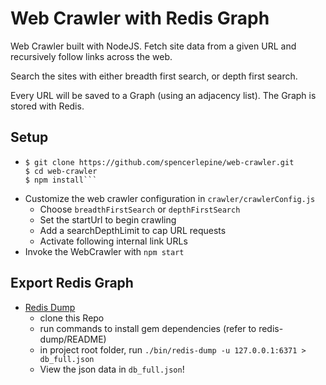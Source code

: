 # Web Crawler with Redis Graph
Web Crawler built with NodeJS. Fetch site data from a given URL and recursively follow links across the web.

Search the sites with either breadth first search, or depth first search.

Every URL will be saved to a Graph (using an adjacency list). The Graph is stored with Redis.

## Setup
  - ```console
    $ git clone https://github.com/spencerlepine/web-crawler.git
    $ cd web-crawler
    $ npm install```
  - Customize the web crawler configuration in ```crawler/crawlerConfig.js```
    * Choose ```breadthFirstSearch``` or ```depthFirstSearch```
    * Set the startUrl to begin crawling
    * Add a searchDepthLimit to cap URL requests
    * Activate following internal link URLs
  - Invoke the WebCrawler with ```npm start```

## Export Redis Graph
  - [Redis Dump](https://github.com/delano/redis-dump)
    * clone this Repo
    * run commands to install gem dependencies (refer to redis-dump/README)
    * in project root folder, run ```./bin/redis-dump -u 127.0.0.1:6371 > db_full.json```
    * View the json data in ```db_full.json```!
